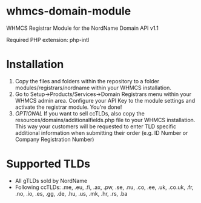 # whmcs-domain-module
WHMCS Registrar Module for the NordName Domain API v1.1

Required PHP extension: php-intl

# Installation

1. Copy the files and folders within the repository to a folder modules/registrars/nordname within your WHMCS installation.
2. Go to Setup->Products/Services->Domain Registrars menu within your WHMCS admin area. Configure your API Key to the module settings and activate the registrar module. You're done!
3. *OPTIONAL* If you want to sell ccTLDs, also copy the resources/domains/additionalfields.php file to your WHMCS installation.
This way your customers will be requested to enter TLD specific additional information when submitting their order (e.g. ID Number or Company Registration Number)

# Supported TLDs
- All gTLDs sold by NordName
- Following ccTLDs: .me, .eu, .fi, .ax, .pw, .se, .nu, .co, .ee, .uk, .co.uk, .fr, .no, .io, .es, .gg, .de, .hu, .us, .mk, .hr, .rs, .ba
